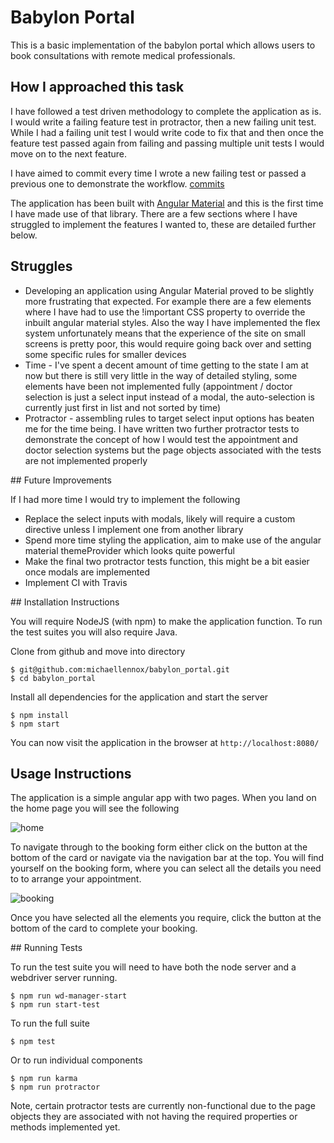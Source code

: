 # Babylon Portal

This is a basic implementation of the babylon portal which allows users to book consultations with remote medical professionals.

## How I approached this task

I have followed a test driven methodology to complete the application as is. I would write a failing feature test in protractor, then a new failing unit test. While I had a failing unit test I would write code to fix that and then once the feature test passed again from failing and passing multiple unit tests I would move on to the next feature.

I have aimed to commit every time I wrote a new failing test or passed a previous one to demonstrate the workflow. [commits](https://github.com/michaellennox/babylon_portal/commits/master)

The application has been built with [Angular Material](https://material.angularjs.org/latest/) and this is the first time I have made use of that library. There are a few sections where I have struggled to implement the features I wanted to, these are detailed further below.

## Struggles

* Developing an application using Angular Material proved to be slightly more frustrating that expected. For example there are a few elements where I have had to use the !important CSS property to override the inbuilt angular material styles. Also the way I have implemented the flex system unfortunately means that the experience of the site on small screens is pretty poor, this would require going back over and setting some specific rules for smaller devices
* Time - I've spent a decent amount of time getting to the state I am at now but there is still very little in the way of detailed styling, some elements have been not implemented fully (appointment / doctor selection is just a select input instead of a modal, the auto-selection is currently just first in list and not sorted by time)
* Protractor - assembling rules to target select input options has beaten me for the time being. I have written two further protractor tests to demonstrate the concept of how I would test the appointment and doctor selection systems but the page objects associated with the tests are not implemented properly

## Future Improvements

If I had more time I would try to implement the following

* Replace the select inputs with modals, likely will require a custom directive unless I implement one from another library
* Spend more time styling the application, aim to make use of the angular material themeProvider which looks quite powerful
* Make the final two protractor tests function, this might be a bit easier once modals are implemented
* Implement CI with Travis

## Installation Instructions

You will require NodeJS (with npm) to make the application function. To run the test suites you will also require Java.

Clone from github and move into directory

```
$ git@github.com:michaellennox/babylon_portal.git
$ cd babylon_portal
```

Install all dependencies for the application and start the server

```
$ npm install
$ npm start
```

You can now visit the application in the browser at `http://localhost:8080/`

## Usage Instructions

The application is a simple angular app with two pages. When you land on the home page you will see the following

![home](http://i.imgur.com/biXRcgZ.png)

To navigate through to the booking form either click on the button at the bottom of the card or navigate via the navigation bar at the top. You will find yourself on the booking form, where you can select all the details you need to to arrange your appointment.

![booking](http://i.imgur.com/NJ1AY5U.png)

Once you have selected all the elements you require, click the button at the bottom of the card to complete your booking.

## Running Tests

To run the test suite you will need to have both the node server and a webdriver server running.

```
$ npm run wd-manager-start
$ npm run start-test
```

To run the full suite

```
$ npm test
```

Or to run individual components

```
$ npm run karma
$ npm run protractor
```

Note, certain protractor tests are currently non-functional due to the page objects they are associated with not having the required properties or methods implemented yet.
